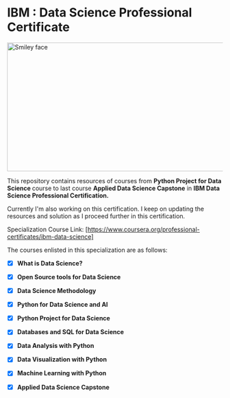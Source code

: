 # IBM : Data Science Professional Certificate
<img src="https://i.imgur.com/YCFnjvg.png" alt="Smiley face" height="300" width="600">


This repository contains resources of courses from <b>Python Project for Data Science </b> course  to last course <b>Applied Data Science Capstone</b> in <b>IBM Data Science Professional Certification.</b>

Currently I'm also working on this certification. I keep on updating the resources and solution as I proceed further in this certification.

Specialization Course Link: [https://www.coursera.org/professional-certificates/ibm-data-science]

The courses enlisted in this specialization are as follows:

- [x] __What is Data Science?__

- [x] __Open Source tools for Data Science__

- [x] __Data Science Methodology__ 

- [x] __Python for Data Science and AI__

- [x] __Python Project for Data Science__

- [x] __Databases and SQL for Data Science__

- [x] __Data Analysis with Python__

- [x] __Data Visualization with Python__

- [x] __Machine Learning with Python__

- [x] __Applied Data Science Capstone__
